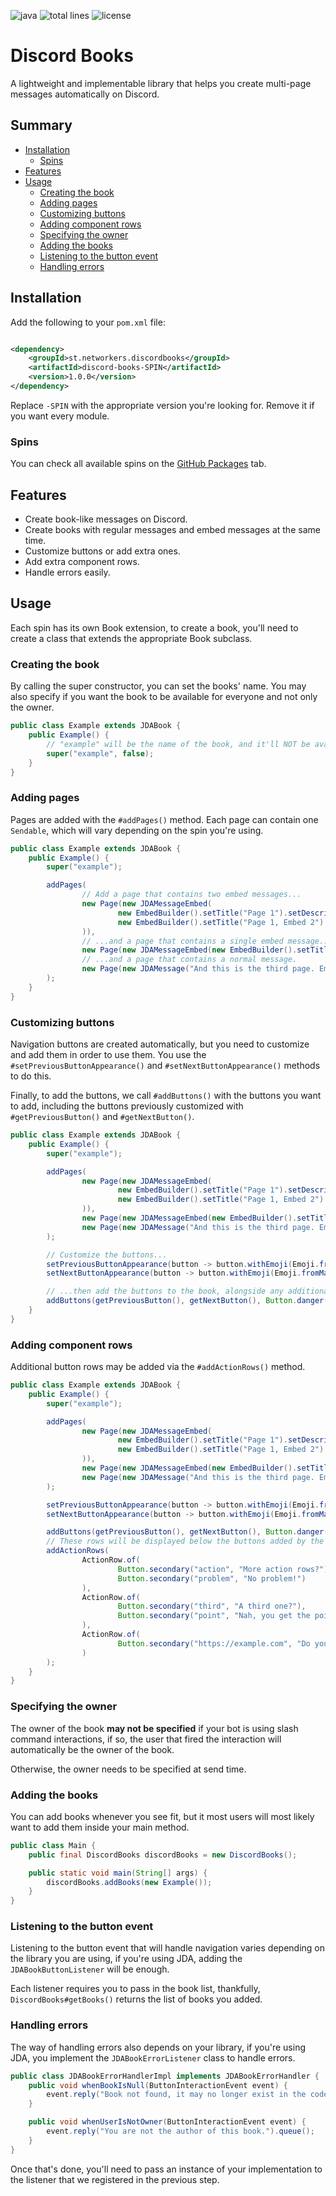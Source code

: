 ![java](https://img.shields.io/badge/java-%23ED8B00.svg?style=flat&logo=java&logoColor=white) ![total lines](https://img.shields.io/tokei/lines/github/frequential/discord-books) ![license](https://img.shields.io/github/license/frequential/discord-books)

# Discord Books

A lightweight and implementable library that helps you create multi-page messages automatically on Discord.

## Summary

* [Installation](#installation)
    * [Spins](#spins)
* [Features](#features)
* [Usage](#usage)
    * [Creating the book](#creating-the-book)
    * [Adding pages](#adding-pages)
    * [Customizing buttons](#customizing-buttons)
    * [Adding component rows](#adding-component-rows)
    * [Specifying the owner](#specifying-the-owner)
    * [Adding the books](#adding-the-books)
    * [Listening to the button event](#listening-to-the-button-event)
    * [Handling errors](#handling-errors)

## Installation

Add the following to your `pom.xml` file:

```xml

<dependency>
    <groupId>st.networkers.discordbooks</groupId>
    <artifactId>discord-books-SPIN</artifactId>
    <version>1.0.0</version>
</dependency> 
```

Replace `-SPIN` with the appropriate version you're looking for. Remove it if you want every module.

### Spins

You can check all available spins on
the [GitHub Packages](https://github.com/frequential?tab=packages&repo_name=discord-books) tab.

## Features

* Create book-like messages on Discord.
* Create books with regular messages and embed messages at the same time.
* Customize buttons or add extra ones.
* Add extra component rows.
* Handle errors easily.

## Usage

Each spin has its own Book extension, to create a book, you'll need to create a class that extends the appropriate Book
subclass.

### Creating the book

By calling the super constructor, you can set the books' name. You may also specify if you want the book to be available
for everyone and not only the owner.

```java
public class Example extends JDABook {
    public Example() {
        // "example" will be the name of the book, and it'll NOT be available for everyone.
        super("example", false);
    }
}
```

### Adding pages

Pages are added with the `#addPages()` method. Each page can contain one `Sendable`, which will vary depending on the
spin you're using.

```java
public class Example extends JDABook {
    public Example() {
        super("example");

        addPages(
                // Add a page that contains two embed messages...
                new Page(new JDAMessageEmbed(
                        new EmbedBuilder().setTitle("Page 1").setDescription("This is an example of a page, you can put whatever you like in here").build(),
                        new EmbedBuilder().setTitle("Page 1, Embed 2").setDescription("Yes, a page can also have multiple embeds").build()
                )),
                // ...and a page that contains a single embed message...
                new Page(new JDAMessageEmbed(new EmbedBuilder().setTitle("Page 2").setDescription("This is the second page. All the previous' page content has been replaced.").build())),
                // ...and a page that contains a normal message.
                new Page(new JDAMessage("And this is the third page. Embeds aren't required, you know?"))
        );
    }
}
```

### Customizing buttons

Navigation buttons are created automatically, but you need to customize and add them in order to use them. You use
the  `#setPreviousButtonAppearance()` and `#setNextButtonAppearance()` methods to do this.

Finally, to add the buttons, we call `#addButtons()` with the buttons you want to add, including the buttons previously
customized with `#getPreviousButton()` and `#getNextButton()`.

```java
public class Example extends JDABook {
    public Example() {
        super("example");

        addPages(
                new Page(new JDAMessageEmbed(
                        new EmbedBuilder().setTitle("Page 1").setDescription("This is an example of a page, you can put whatever you like in here").build(),
                        new EmbedBuilder().setTitle("Page 1, Embed 2").setDescription("Yes, a page can also have multiple embeds").build()
                )),
                new Page(new JDAMessageEmbed(new EmbedBuilder().setTitle("Page 2").setDescription("This is the second page. All the previous' page content has been replaced.").build())),
                new Page(new JDAMessage("And this is the third page. Embeds aren't required, you know?"))
        );

        // Customize the buttons...
        setPreviousButtonAppearance(button -> button.withEmoji(Emoji.fromMarkdown("⬅️")));
        setNextButtonAppearance(button -> button.withEmoji(Emoji.fromMarkdown("➡️")));

        // ...then add the buttons to the book, alongside any additional buttons you want to add.
        addButtons(getPreviousButton(), getNextButton(), Button.danger("close", "Discard"));
    }
}
```

### Adding component rows

Additional button rows may be added via the `#addActionRows()` method.

```java
public class Example extends JDABook {
    public Example() {
        super("example");

        addPages(
                new Page(new JDAMessageEmbed(
                        new EmbedBuilder().setTitle("Page 1").setDescription("This is an example of a page, you can put whatever you like in here").build(),
                        new EmbedBuilder().setTitle("Page 1, Embed 2").setDescription("Yes, a page can also have multiple embeds").build()
                )),
                new Page(new JDAMessageEmbed(new EmbedBuilder().setTitle("Page 2").setDescription("This is the second page. All the previous' page content has been replaced.").build())),
                new Page(new JDAMessage("And this is the third page. Embeds aren't required, you know?"))
        );

        setPreviousButtonAppearance(button -> button.withEmoji(Emoji.fromMarkdown("⬅️")));
        setNextButtonAppearance(button -> button.withEmoji(Emoji.fromMarkdown("➡️")));

        addButtons(getPreviousButton(), getNextButton(), Button.danger("close", "Discard"));
        // These rows will be displayed below the buttons added by the #addButtons() method.
        addActionRows(
                ActionRow.of(
                        Button.secondary("action", "More action rows?"),
                        Button.secondary("problem", "No problem!")
                ),
                ActionRow.of(
                        Button.secondary("third", "A third one?"),
                        Button.secondary("point", "Nah, you get the point.")
                ),
                ActionRow.of(
                        Button.secondary("https://example.com", "Do you...?")
                )
        );
    }
}
```

### Specifying the owner

The owner of the book **may not be specified** if your bot is using slash command interactions, if so, the user that
fired the interaction will automatically be the owner of the book.

Otherwise, the owner needs to be specified at send time.

### Adding the books

You can add books whenever you see fit, but it most users will most likely want to add them inside your main method.

```java
public class Main {
    public final DiscordBooks discordBooks = new DiscordBooks();

    public static void main(String[] args) {
        discordBooks.addBooks(new Example());
    }
}
```

### Listening to the button event

Listening to the button event that will handle navigation varies depending on the library you are using, if you're using
JDA, adding the `JDABookButtonListener` will be enough.

Each listener requires you to pass in the book list, thankfully, `DiscordBooks#getBooks()` returns the list of books you
added.

### Handling errors

The way of handling errors also depends on your library, if you're using JDA, you implement the `JDABookErrorListener`
class to handle errors.

```java
public class JDABookErrorHandlerImpl implements JDABookErrorHandler {
    public void whenBookIsNull(ButtonInteractionEvent event) {
        event.reply("Book not found, it may no longer exist in the codebase.").queue();
    }

    public void whenUserIsNotOwner(ButtonInteractionEvent event) {
        event.reply("You are not the author of this book.").queue();
    }
}
```

Once that's done, you'll need to pass an instance of your implementation to the listener that we registered in the previous step.
